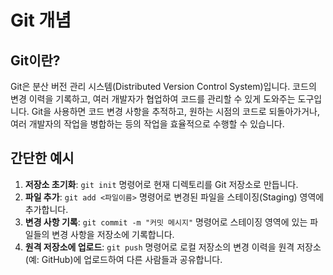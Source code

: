# Git 개념

## Git이란?

Git은 분산 버전 관리 시스템(Distributed Version Control System)입니다. 코드의 변경 이력을 기록하고, 여러 개발자가 협업하여 코드를 관리할 수 있게 도와주는 도구입니다. Git을 사용하면 코드 변경 사항을 추적하고, 원하는 시점의 코드로 되돌아가거나, 여러 개발자의 작업을 병합하는 등의 작업을 효율적으로 수행할 수 있습니다.

## 간단한 예시

1.  **저장소 초기화**: `git init` 명령어로 현재 디렉토리를 Git 저장소로 만듭니다.
2.  **파일 추가**: `git add <파일이름>` 명령어로 변경된 파일을 스테이징(Staging) 영역에 추가합니다.
3.  **변경 사항 기록**: `git commit -m "커밋 메시지"` 명령어로 스테이징 영역에 있는 파일들의 변경 사항을 저장소에 기록합니다.
4.  **원격 저장소에 업로드**: `git push` 명령어로 로컬 저장소의 변경 이력을 원격 저장소(예: GitHub)에 업로드하여 다른 사람들과 공유합니다.
